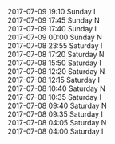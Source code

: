 2017-07-09 19:10 Sunday  I  
2017-07-09 17:45 Sunday  N  
2017-07-09 17:40 Sunday  I  
2017-07-09 00:00 Sunday  N  
2017-07-08 23:55 Saturday  I  
2017-07-08 17:20 Saturday  N  
2017-07-08 15:50 Saturday  I  
2017-07-08 12:20 Saturday  N  
2017-07-08 12:15 Saturday  I  
2017-07-08 10:40 Saturday  N  
2017-07-08 10:35 Saturday  I  
2017-07-08 09:40 Saturday  N  
2017-07-08 09:35 Saturday  I  
2017-07-08 04:05 Saturday  N  
2017-07-08 04:00 Saturday  I  
